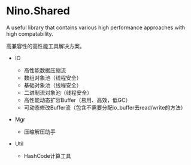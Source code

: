 # Nino.Shared

A useful library that contains various high performance approaches with high compatability.

高兼容性的高性能工具解决方案。


- IO
    - 高性能数据压缩流
    - 数组对象池（线程安全）
    - 基础对象池（线程安全）
    - 二进制流对象池（线程安全）
    - 高性能动态扩容Buffer（易用、高效，低GC）
    - 可动态修改Buffer流（包含不需要分配io_buffer去read/write的方法）
- Mgr
    
    - 压缩解压助手
- Util
    - HashCode计算工具